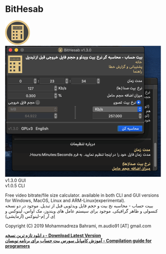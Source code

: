 # BitHesab
![BitHesab Icon](https://github.com/m-audio91/BitHesab/raw/master/gui/extra/icon/80.png)  
![BitHesab Screenshot](https://github.com/m-audio91/BitHesab/raw/master/gui/extra/screenshots/bithesab-macos-catalina.gif)  
v1.3.0 GUI  
v1.0.5 CLI

Free video bitrate/file size calculator. available in both CLI and GUI versions for Windows, MacOS, Linux and ARM-Linux(experimental).  
ببیت حساب - محاسبه نخ بیت و حجم فایل ویدئویی قبل از تبدیل. موجود در دو نسخه کنسولی و ظاهر گرافیکی. موجود برای سیستم عامل های ویندوز، مک اواس، لینوکس و اِی آر اِم-لینوکس (آزمایشی)  
  
Copyright (C) 2019 Mohammadreza Bahrami, m.audio91 [AT] gmail.com  
  
[**د انلود تازه ترین نسخه - Download Latest Version**](https://github.com/m-audio91/BitHesab/releases/latest)  
[**آموزش کامپایل سورس بیت حساب برای برنامه نویسان - Compilation guide for programers**](https://github.com/m-audio91/BitHesab/wiki/Compilation-guide---%D8%A2%D9%85%D9%88%D8%B2%D8%B4-%DA%A9%D8%A7%D9%85%D9%BE%D8%A7%DB%8C%D9%84-%D8%B3%D8%B1%D9%88%D8%B3-%D8%A8%D8%B1%D9%86%D8%A7%D9%85%D9%87)




